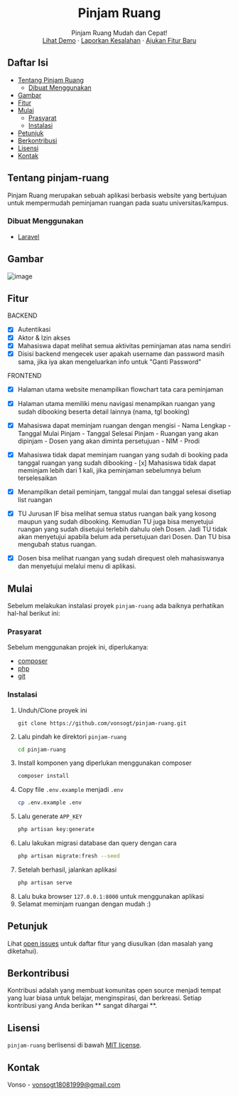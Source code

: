 <p align="center">
  <h1 align="center">Pinjam Ruang</h1>
  
  <p align="center">
    Pinjam Ruang Mudah dan Cepat!
    <br />
    <a href="http://pinjam-ruang.vonso.online/">Lihat Demo</a>
    ·
    <a href="https://github.com/vonsogt/pinjam-ruang/issues">Laporkan Kesalahan</a>
    ·
    <a href="https://github.com/vonsogt/pinjam-ruang/issues">Ajukan Fitur Baru</a>
  </p>
</p>

## Daftar Isi

* [Tentang Pinjam Ruang](#tentang-pinjam-ruang)
  * [Dibuat Menggunakan](#dibuat-menggunakan)
* [Gambar](#gambar)
* [Fitur](#fitur)
* [Mulai](#mulai)
  * [Prasyarat](#prasyarat)
  * [Instalasi](#instalasi)
* [Petunjuk](#petunjuk)
* [Berkontribusi](#berkontribusi)
* [Lisensi](#lisensi)
* [Kontak](#kontak)

## Tentang pinjam-ruang

Pinjam Ruang merupakan sebuah aplikasi berbasis website yang bertujuan untuk mempermudah peminjaman ruangan pada suatu universitas/kampus.

### Dibuat Menggunakan
* [Laravel](https://laravel.com/)

## Gambar

![image](https://user-images.githubusercontent.com/35516476/129226360-d8185ae7-9163-4d04-a6d8-44df18e28704.png)

## Fitur

BACKEND
- [x] Autentikasi
- [x] Aktor & Izin akses
- [x] Mahasiswa dapat melihat semua aktivitas peminjaman atas nama sendiri
- [x] Disisi backend mengecek user apakah username dan password masih sama, jika iya akan mengeluarkan info untuk "Ganti Password"

FRONTEND
- [x] Halaman utama website menampilkan flowchart tata cara peminjaman
- [X] Halaman utama memiliki menu navigasi menampikan ruangan yang sudah dibooking beserta detail lainnya (nama, tgl booking)
- [x] Mahasiswa dapat meminjam ruangan dengan mengisi
      - Nama Lengkap
	  - Tanggal Mulai Pinjam
	  - Tanggal Selesai Pinjam
	  - Ruangan yang akan dipinjam
	  - Dosen yang akan diminta persetujuan
	  - NIM
	  - Prodi
- [x] Mahasiswa tidak dapat meminjam ruangan yang sudah di booking pada tanggal ruangan yang sudah dibooking
      - [x] Mahasiswa tidak dapat meminjam lebih dari 1 kali, jika peminjaman sebelumnya belum terselesaikan
- [x] Menampilkan detail peminjam, tanggal mulai dan tanggal selesai disetiap list ruangan
- [x] TU Jurusan IF bisa melihat semua status ruangan baik yang kosong maupun yang sudah dibooking. Kemudian TU juga bisa menyetujui ruangan yang sudah disetujui terlebih dahulu oleh Dosen. Jadi TU tidak akan menyetujui apabila belum ada persetujuan dari Dosen. Dan TU bisa mengubah status ruangan.
- [x] Dosen bisa melihat ruangan yang sudah direquest oleh mahasiswanya dan menyetujui melalui menu di aplikasi.


## Mulai

Sebelum melakukan instalasi proyek `pinjam-ruang` ada baiknya perhatikan hal-hal berikut ini:

### Prasyarat

Sebelum menggunakan projek ini, diperlukanya:
* [composer](https://getcomposer.org/)
* [php](https://www.php.net/downloads.php)
* [git](https://git-scm.com/)

### Instalasi

1. Unduh/Clone proyek ini
   ```git
   git clone https://github.com/vonsogt/pinjam-ruang.git
   ```
2. Lalu pindah ke direktori `pinjam-ruang`
   ```sh
   cd pinjam-ruang
   ```
3. Install komponen yang diperlukan menggunakan composer
   ```sh
   composer install
   ```
4. Copy file `.env.example` menjadi `.env`
   ```sh
   cp .env.example .env
   ```
5. Lalu generate `APP_KEY`
   ```sh
   php artisan key:generate
   ```
6. Lalu lakukan migrasi database dan query dengan cara
   ```sh
   php artisan migrate:fresh --seed
   ```
7. Setelah berhasil, jalankan aplikasi
   ```sh
   php artisan serve
   ```
8. Lalu buka browser `127.0.0.1:8000` untuk menggunakan aplikasi
9. Selamat meminjam ruangan dengan mudah :)


## Petunjuk

Lihat [open issues](https://github.com/vonsogt/pinjam-ruang/issues) untuk daftar fitur yang diusulkan (dan masalah yang diketahui).

## Berkontribusi

Kontribusi adalah yang membuat komunitas open source menjadi tempat yang luar biasa untuk belajar, menginspirasi, dan berkreasi. Setiap kontribusi yang Anda berikan ** sangat dihargai **.

## Lisensi

`pinjam-ruang` berlisensi di bawah [MIT license](https://opensource.org/licenses/MIT).


## Kontak

Vonso - vonsogt18081999@gmail.com
